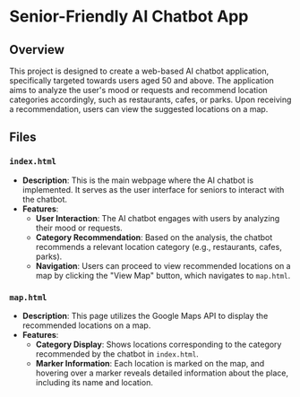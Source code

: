 # Senior-Friendly AI Chatbot App
## Overview

This project is designed to create a web-based AI chatbot application, specifically targeted towards users aged 50 and above. The application aims to analyze the user's mood or requests and recommend location categories accordingly, such as restaurants, cafes, or parks. Upon receiving a recommendation, users can view the suggested locations on a map.

## Files

### `index.html`

- **Description**: This is the main webpage where the AI chatbot is implemented. It serves as the user interface for seniors to interact with the chatbot.
- **Features**:
  - **User Interaction**: The AI chatbot engages with users by analyzing their mood or requests.
  - **Category Recommendation**: Based on the analysis, the chatbot recommends a relevant location category (e.g., restaurants, cafes, parks).
  - **Navigation**: Users can proceed to view recommended locations on a map by clicking the "View Map" button, which navigates to `map.html`.

### `map.html`

- **Description**: This page utilizes the Google Maps API to display the recommended locations on a map.
- **Features**:
  - **Category Display**: Shows locations corresponding to the category recommended by the chatbot in `index.html`.
  - **Marker Information**: Each location is marked on the map, and hovering over a marker reveals detailed information about the place, including its name and location.
